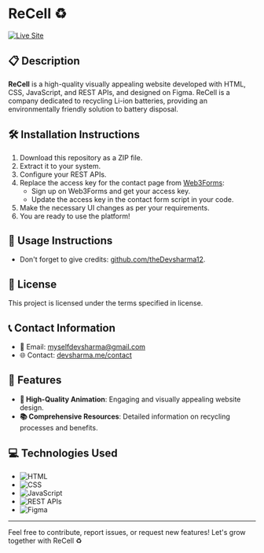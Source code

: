 # ReCell ♻️

[![Live Site](https://img.shields.io/badge/Live%20Site-recell.in-brightgreen)](https://recell.in)

## 📋 Description

**ReCell** is a high-quality visually appealing website developed with HTML, CSS, JavaScript, and REST APIs, and designed on Figma. ReCell is a company dedicated to recycling Li-ion batteries, providing an environmentally friendly solution to battery disposal.

## 🛠️ Installation Instructions

1. Download this repository as a ZIP file.
2. Extract it to your system.
3. Configure your REST APIs.
4. Replace the access key for the contact page from [Web3Forms](https://web3forms.com/):
   - Sign up on Web3Forms and get your access key.
   - Update the access key in the contact form script in your code.
5. Make the necessary UI changes as per your requirements.
6. You are ready to use the platform!

## 🚀 Usage Instructions

- Don't forget to give credits: [github.com/theDevsharma12](https://github.com/theDevsharma12).

## 📜 License

This project is licensed under the terms specified in license.

## 📞 Contact Information

- 📧 Email: [myselfdevsharma@gmail.com](mailto:myselfdevsharma@gmail.com)
- 🌐 Contact: [devsharma.me/contact](https://devsharma.me/contact)

## 🌟 Features

- **🎨 High-Quality Animation**: Engaging and visually appealing website design.
- **📚 Comprehensive Resources**: Detailed information on recycling processes and benefits.

## 💻 Technologies Used

- ![HTML](https://img.shields.io/badge/-HTML-orange)
- ![CSS](https://img.shields.io/badge/-CSS-blue)
- ![JavaScript](https://img.shields.io/badge/-JavaScript-yellow)
- ![REST APIs](https://img.shields.io/badge/-REST%20APIs-green)
- ![Figma](https://img.shields.io/badge/-Figma-red)

---

Feel free to contribute, report issues, or request new features! Let's grow together with ReCell ♻️
